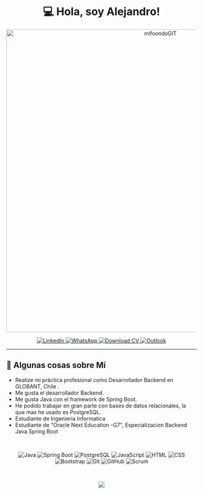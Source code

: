 <div align="center">
  <h1>💻 <strong>Hola, soy Alejandro!</strong></h1>
  <img width="800" alt="mifoondoGIT" src="https://github.com/user-attachments/assets/403b03ea-465a-4651-bb50-9aa83f1351bd">

  </br>

<p align="center">
  <a href="https://www.linkedin.com/in/alejandro-betancourt-medina-m/" target="_blank">
    <img src="https://img.shields.io/badge/LinkedIn-%230077B5.svg?style=for-the-badge&logo=linkedin&logoColor=white" alt="LinkedIn">
  </a>
  <a href="https://wa.me/56942254565" target="_blank">
    <img src="https://img.shields.io/badge/WhatsApp-25D366?style=for-the-badge&logo=whatsapp&logoColor=white" alt="WhatsApp">
  </a>
  <a href="https://drive.google.com/uc?export=download&id=1sn25TgE-h5SyRBbDdBxDg1RLMQ0R9szw" target="_blank">
    <img src="https://img.shields.io/badge/Download_CV-%23FF5722.svg?style=for-the-badge&logo=pdf&logoColor=white" alt="Download CV">
  </a>
 <a href="a.betancourt92@hotmail.com">
    <img src="https://img.shields.io/badge/Outlook-0078D4?style=for-the-badge&logo=microsoft-outlook&logoColor=white" alt="Outlook">
</a>


</p>
</div>

<hr>

<div>
  <h2>👋 <strong>Algunas cosas sobre Mí</strong></h2>
    <ul>
      <li>Realize mi práctica profesional como Desarrollador Backend en GLOBANT, Chile .</li>
      <li>Me gusta el desarrollador Backend.</li>
      <li>Me gusta Java con el framework de Spring Boot.</li>
      <li>He podido trabajar en gran parte con bases de datos relacionales, la que mas he usado es PostgreSQL.</li>
      <li>Estudiante de Ingenieria Informatica</li>
      <li>Estudiante de "Oracle Next Education -G7", Especializacion Backend Java Spring Boot</li>
    </ul>
</div>
</br>
<div>
  <p align="center">
    <img src="https://img.shields.io/badge/Java-%23F7DF1C?style=flat&logo=java&logoColor=white" alt="Java"/>
    <img src="https://img.shields.io/badge/Spring%20Boot-%236DB33F?style=flat&logo=springboot&logoColor=white" alt="Spring Boot"/>
    <img src="https://img.shields.io/badge/PostgreSQL-%233C3E3F?style=flat&logo=postgresql&logoColor=white" alt="PostgreSQL"/>
    <img src="https://img.shields.io/badge/JavaScript-%23F7DF1C?style=flat&logo=javascript&logoColor=black" alt="JavaScript"/>
    <img src="https://img.shields.io/badge/HTML-%23E34F26?style=flat&logo=html5&logoColor=white" alt="HTML"/>
    <img src="https://img.shields.io/badge/CSS-%231572B6?style=flat&logo=css3&logoColor=white" alt="CSS"/>
    <img src="https://img.shields.io/badge/Bootstrap-%237B4F6D?style=flat&logo=bootstrap&logoColor=white" alt="Bootstrap"/>
    <img src="https://img.shields.io/badge/Git-%23F05032?style=flat&logo=git&logoColor=white" alt="Git"/>
    <img src="https://img.shields.io/badge/GitHub-%23121011?style=flat&logo=github&logoColor=white" alt="GitHub"/>
    <img src="https://img.shields.io/badge/Scrum-%23D50032?style=flat&logo=scrum&logoColor=white" alt="Scrum"/>
  </p>
</div>
</br>
<div>
  <p align="center">
    <img src= https://github-readme-stats.vercel.app/api/top-langs/?username=AlejandroBetancourtMedina&layout=compact />
  </p>
</div>













